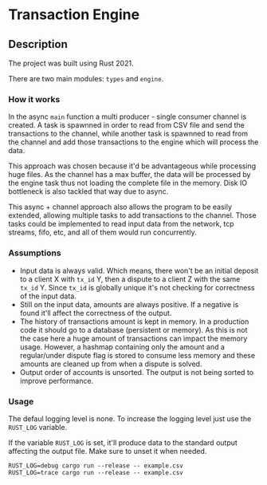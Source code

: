 # Transaction Engine

## Description

The project was built using Rust 2021.

There are two main modules: `types` and `engine`.

### How it works

In the async `main` function a multi producer - single consumer channel is created. A task is spawnned in order to read from CSV file and send the transactions to the channel, while another task is spawnned to read from the channel and add those transactions to the engine which will process the data.

This approach was chosen because it'd be advantageous while processing huge files. As the channel has a max buffer, the data will be processed by the engine task thus not loading the complete file in the memory. Disk IO bottleneck is also tackled that way due to async.

This async + channel approach also allows the program to be easily extended, allowing multiple tasks to add transactions to the channel. Those tasks could be implemented to read input data from the network, tcp streams, fifo, etc, and all of them would run concurrently.

### Assumptions

- Input data is always valid. Which means, there won't be an initial deposit to a client X with `tx_id` Y, then a dispute to a client Z with the same `tx_id` Y. Since `tx_id` is globally unique it's not checking for correctness of the input data.
- Still on the input data, amounts are always positive. If a negative is found it'll affect the correctness of the output.
- The history of transactions amount is kept in memory. In a production code it should go to a database (persistent or memory). As this is not the case here a huge amount of transactions can impact the memory usage. However, a hashmap containing only the amount and a regular/under dispute flag is stored to consume less memory and these amounts are cleaned up from when a dispute is solved.
- Output order of accounts is unsorted. The output is not being sorted to improve performance.

### Usage

The defaul logging level is none. To increase the logging level just use the `RUST_LOG` variable.

If the variable `RUST_LOG` is set, it'll produce data to the standard output affecting the output file. Make sure to unset it when needed.

```
RUST_LOG=debug cargo run --release -- example.csv
RUST_LOG=trace cargo run --release -- example.csv
```
